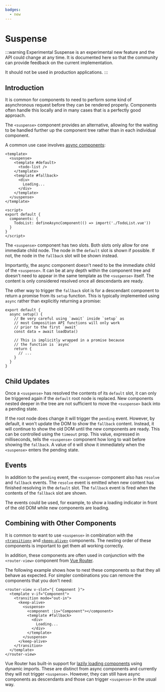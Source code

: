 ```yaml
---
badges:
  - new
---
```


# Suspense <MigrationBadges :badges="$frontmatter.badges" />

:::warning Experimental
Suspense is an experimental new feature and the API could change at any time. It is documented here so that the community can provide feedback on the current implementation.

It should not be used in production applications.
:::

## Introduction

It is common for components to need to perform some kind of asynchronous request before they can be rendered properly. Components often handle this locally and in many cases that is a perfectly good approach.

The `<suspense>` component provides an alternative, allowing for the waiting to be handled further up the component tree rather than in each individual component.

A common use case involves [async components](/guide/component-dynamic-async.html#async-components):

```vue{2-4,6,17}
<template>
  <suspense>
    <template #default>
      <todo-list />
    </template>
    <template #fallback>
      <div>
        Loading...
      </div>
    </template>
  </suspense>
</template>

<script>
export default {
  components: {
    TodoList: defineAsyncComponent(() => import('./TodoList.vue'))
  }
}
</script>
```

The `<suspense>` component has two slots. Both slots only allow for one immediate child node. The node in the `default` slot is shown if possible. If not, the node in the `fallback` slot will be shown instead.

Importantly, the async component doesn't need to be the immediate child of the `<suspense>`. It can be at any depth within the component tree and doesn't need to appear in the same template as the `<suspense>` itself. The content is only considered resolved once all descendants are ready.

The other way to trigger the `fallback` slot is for a descendant component to return a promise from its `setup` function. This is typically implemented using `async` rather than explicitly returning a promise:

```js{2}
export default {
  async setup() {
    // Be very careful using `await` inside `setup` as
    // most Composition API functions will only work
    // prior to the first `await`
    const data = await loadData()

    // This is implicitly wrapped in a promise because
    // the function is `async`
    return {
      // ...
    }
  }
}
```

## Child Updates

Once a `<suspense>` has resolved the contents of its `default` slot, it can only be triggered again if the `default` root node is replaced. New components nested deeper in the tree are not sufficient to move the `<suspense>` back into a pending state.

If the root node does change it will trigger the `pending` event. However, by default, it won't update the DOM to show the `fallback` content. Instead, it will continue to show the old DOM until the new components are ready. This can be controlled using the `timeout` prop. This value, expressed in milliseconds, tells the `<suspense>` component how long to wait before showing the `fallback`. A value of `0` will show it immediately when the `<suspense>` enters the pending state.

## Events

In addition to the `pending` event, the `<suspense>` component also has `resolve` and `fallback` events. The `resolve` event is emitted when new content has finished resolving in the `default` slot. The `fallback` event is fired when the contents of the `fallback` slot are shown.

The events could be used, for example, to show a loading indicator in front of the old DOM while new components are loading.

## Combining with Other Components

It is common to want to use `<suspense>` in combination with the [`<transition>`](/api/built-in-components.html#transition) and [`<keep-alive>`](/api/built-in-components.html#keep-alive) components. The nesting order of these components is important to get them all working correctly.

In addition, these components are often used in conjunction with the `<router-view>` component from [Vue Router](https://next.router.vuejs.org/).

The following example shows how to nest these components so that they all behave as expected. For simpler combinations you can remove the components that you don't need:

```vue-html
<router-view v-slot="{ Component }">
  <template v-if="Component">
    <transition mode="out-in">
      <keep-alive>
        <suspense>
          <component :is="Component"></component>
          <template #fallback>
            <div>
              Loading...
            </div>
          </template>
        </suspense>
      </keep-alive>
    </transition>
  </template>
</router-view>
```

Vue Router has built-in support for [lazily loading components](https://next.router.vuejs.org/guide/advanced/lazy-loading.html) using dynamic imports. These are distinct from async components and currently they will not trigger `<suspense>`. However, they can still have async components as descendants and those can trigger `<suspense>` in the usual way.

